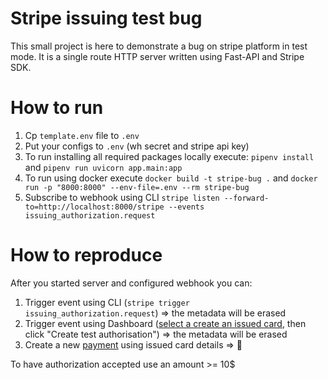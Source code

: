 # Stripe issuing test bug

This small project is here to demonstrate a bug on stripe platform in test mode.
It is a single route HTTP server written using Fast-API and Stripe SDK.

# How to run
1. Cp `template.env` file to `.env`
1. Put your configs to `.env` (wh secret and stripe api key)
1. To run installing all required packages locally execute: `pipenv install` and `pipenv run uvicorn app.main:app`
1. To run using docker execute `docker build -t stripe-bug .` and `docker run -p "8000:8000" --env-file=.env --rm stripe-bug`
1. Subscribe to webhook using CLI `stripe listen --forward-to=http://localhost:8000/stripe --events issuing_authorization.request`

# How to reproduce
After you started server and configured webhook you can:
1. Trigger event using CLI (`stripe trigger issuing_authorization.request`) => the metadata will be erased
1. Trigger event using Dashboard ([select a create an issued card](https://dashboard.stripe.com/test/issuing/overview), then click "Create test authorisation") => the metadata will be erased
1. Create a new [payment](https://dashboard.stripe.com/test/payments/new) using issued card details => 🎉

To have authorization accepted use an amount >= 10$
